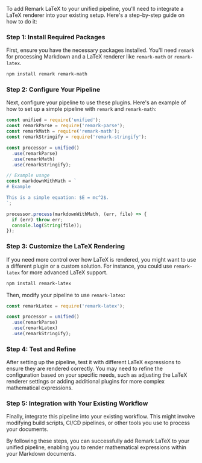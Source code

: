 To add Remark LaTeX to your unified pipeline, you'll need to integrate a LaTeX renderer into your existing setup. Here's a step-by-step guide on how to do it:

### Step 1: Install Required Packages

First, ensure you have the necessary packages installed. You'll need `remark` for processing Markdown and a LaTeX renderer like `remark-math` or `remark-latex`.

```bash
npm install remark remark-math
```

### Step 2: Configure Your Pipeline

Next, configure your pipeline to use these plugins. Here's an example of how to set up a simple pipeline with `remark` and `remark-math`:

```javascript
const unified = require('unified');
const remarkParse = require('remark-parse');
const remarkMath = require('remark-math');
const remarkStringify = require('remark-stringify');

const processor = unified()
  .use(remarkParse)
  .use(remarkMath)
  .use(remarkStringify);

// Example usage
const markdownWithMath = `
# Example

This is a simple equation: $E = mc^2$.
`;

processor.process(markdownWithMath, (err, file) => {
  if (err) throw err;
  console.log(String(file));
});
```

### Step 3: Customize the LaTeX Rendering

If you need more control over how LaTeX is rendered, you might want to use a different plugin or a custom solution. For instance, you could use `remark-latex` for more advanced LaTeX support.

```bash
npm install remark-latex
```

Then, modify your pipeline to use `remark-latex`:

```javascript
const remarkLatex = require('remark-latex');

const processor = unified()
  .use(remarkParse)
  .use(remarkLatex)
  .use(remarkStringify);
```

### Step 4: Test and Refine

After setting up the pipeline, test it with different LaTeX expressions to ensure they are rendered correctly. You may need to refine the configuration based on your specific needs, such as adjusting the LaTeX renderer settings or adding additional plugins for more complex mathematical expressions.

### Step 5: Integration with Your Existing Workflow

Finally, integrate this pipeline into your existing workflow. This might involve modifying build scripts, CI/CD pipelines, or other tools you use to process your documents.

By following these steps, you can successfully add Remark LaTeX to your unified pipeline, enabling you to render mathematical expressions within your Markdown documents.

